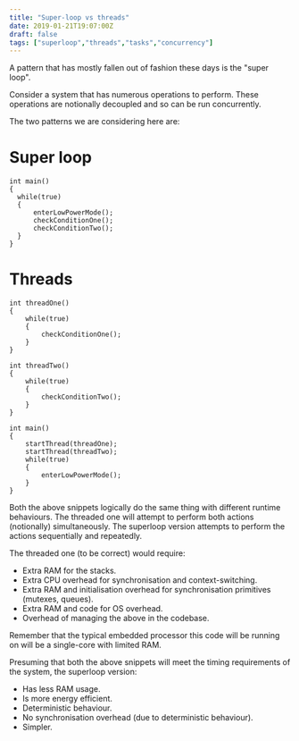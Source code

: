 ```yaml
---
title: "Super-loop vs threads"
date: 2019-01-21T19:07:00Z
draft: false
tags: ["superloop","threads","tasks","concurrency"]
---
```


A pattern that has mostly fallen out of fashion these days is the "super loop".


Consider a system that has numerous operations to perform. These operations are notionally
decoupled and so can be run concurrently.

The two patterns we are considering here are:

# Super loop

~~~~~~~~
int main()
{
  while(true)
  {
      enterLowPowerMode();
      checkConditionOne();
      checkConditionTwo();
  }
}
~~~~~~~~


# Threads

~~~~~~~~
int threadOne()
{
    while(true)
    {
        checkConditionOne();
    }
}

int threadTwo()
{
    while(true)
    {
        checkConditionTwo();
    }
}

int main()
{
    startThread(threadOne);
    startThread(threadTwo);
    while(true)
    {
        enterLowPowerMode();
    }
}
~~~~~~~~

Both the above snippets logically do the same thing with different runtime behaviours.
The threaded one will attempt to perform both actions (notionally) simultaneously.
The superloop version attempts to perform the actions sequentially and repeatedly.

The threaded one (to be correct) would require:

* Extra RAM for the stacks.
* Extra CPU overhead for synchronisation and context-switching.
* Extra RAM and initialisation overhead for synchronisation primitives (mutexes, queues).
* Extra RAM and code for OS overhead.
* Overhead of managing the above in the codebase.

Remember that the typical embedded processor this code will be running on will be a single-core with
limited RAM.

Presuming that both the above snippets will meet the timing requirements of the system, the 
superloop version:
- Has less RAM usage.
- Is more energy efficient.
- Deterministic behaviour.
- No synchronisation overhead (due to deterministic behaviour).
- Simpler.




